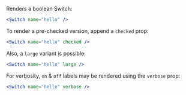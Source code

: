 Renders a boolean Switch:

```jsx
<Switch name="hello" />
```

To render a pre-checked version, append a `checked` prop:

```jsx
<Switch name="hello" checked />
```

Also, a `large` variant is possible:

```jsx
<Switch name="hello" large />
```

For verbosity, `on` & `off` labels may be rendered using the `verbose` prop:

```jsx
<Switch name="hello" verbose />
```
